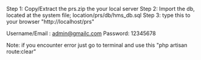 Step 1: Copy/Extract the prs.zip the your local server
Step 2: Import the db, located at the system file; location/prs/db/hms_db.sql
Step 3: type this to your browser "http://localhost/prs"

Username/Email : admin@gmailc.com
Password: 12345678


Note: if you encounter error just go to terminal and use this "php artisan route:clear"